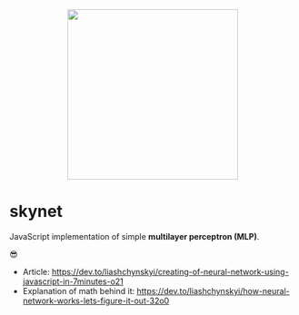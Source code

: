 <div align="center">
  <img src="https://miro.medium.com/max/3840/1*fSp3LOg8N8YN-eiIOFJ9pA.jpeg" width="300px">
</div> 

# skynet
JavaScript implementation of simple **multilayer perceptron (MLP)**. 

:sunglasses:

* Article: https://dev.to/liashchynskyi/creating-of-neural-network-using-javascript-in-7minutes-o21
* Explanation of math behind it: https://dev.to/liashchynskyi/how-neural-network-works-lets-figure-it-out-32o0
